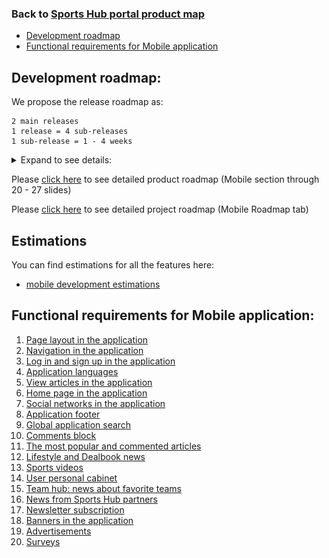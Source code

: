 ### Back to [Sports Hub portal product map](../../README.md#sports-hub-platform-details)

- [Development roadmap](#development-roadmap)
- [Functional requirements for Mobile application](#functional-requirements-for-mobile-application)

## Development roadmap:

We propose the release roadmap as:

    2 main releases
    1 release = 4 sub-releases
    1 sub-release = 1 - 4 weeks

<details>
  <summary>Expand to see details:</summary>

![Mobile development roadmap](/mobile_application_features/images_files/mobile_releases.jpg)

</details>

Please [click here](https://docs.google.com/presentation/d/1a2WLbLiwcDXZJoMR6pjrTWYA0fsODkBm/edit#slide=id.p20) to see detailed product roadmap (Mobile section through 20 - 27 slides)


Please [click here](https://docs.google.com/spreadsheets/d/1FGr5xKmmvYVBvGZDizURiUfLX6oDd3LUTettR0hlZ_k/edit?usp=sharing) to see detailed project roadmap (Mobile Roadmap tab)

## Estimations

You can find estimations for all the features here:
- [mobile development estimations](/mobile_application_features/mobile_application_features_list/mobile_estimations.xlsx)

## Functional requirements for Mobile application:

1. [Page layout in the application](/mobile_application_features/project_layout/README.md)
2. [Navigation in the application](/mobile_application_features/navigation/README.md)
3. [Log in and sign up in the application](/mobile_application_features/log_in_and_sign_up/README.md)
4. [Application languages](/mobile_application_features/application_languages/README.md)
5. [View articles in the application](/mobile_application_features/articles_view/README.md)
6. [Home page in the application](/mobile_application_features/home_page/README.md)
7. [Social networks in the application](/mobile_application_features/social_networks/README.md)
8. [Application footer](/mobile_application_features/application_footer/README.md)
9. [Global application search](/mobile_application_features/global_application_search/README.md)
10. [Comments block](/mobile_application_features/comments/README.md)
11. [The most popular and commented articles](/mobile_application_features/most_popular_and_commented/README.md)
12. [Lifestyle and Dealbook news](/mobile_application_features/lifestyle_dealbook_news/README.md)
13. [Sports videos](/mobile_application_features/video_page/README.md)
14. [User personal cabinet](/mobile_application_features/user_profile_update/README.md)
15. [Team hub: news about favorite teams](/mobile_application_features/team_hub/README.md)
16. [News from Sports Hub partners](/mobile_application_features/news_partners/README.md)
17. [Newsletter subscription](/mobile_application_features/newsletter_email/README.md)
18. [Banners in the application](/mobile_application_features/banners/README.md)
19. [Advertisements](/mobile_application_features/advertisements/README.md)
20. [Surveys](/mobile_application_features/surveys/README.md)
